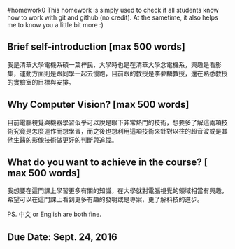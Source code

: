 #homework0
This homework is simply used to check if all students know how to work with git and github (no credit).
At the sametime, it also helps me to know you a little bit more :)

## Brief self-introduction [max 500 words]
我是清華大學電機系碩一葉梓民，大學時也是在清華大學念電機系，興趣是看影集，運動方面則是跟同學一起去慢跑，目前跟的教授是李夢麟教授，還在熟悉教授的實驗室的目標與安排。

## Why Computer Vision? [max 500 words]
目前電腦視覺與機器學習似乎可以說是眼下非常熱門的技術，想要多了解這兩項技術究竟是怎麼運作而想學習，而之後也想利用這項技術來針對以往的超音波或是其他生醫的影像技術做更好的判斷與追蹤。

## What do you want to achieve in the course? [ max 500 words]
我想要在這門課上學習更多有關的知識，在大學就對電腦視覺的領域相當有興趣，希望可以在這門課上看到更多有趣的發明或是專案，更了解科技的進步。

PS. 中文 or English are both fine.

## Due Date: Sept. 24, 2016
